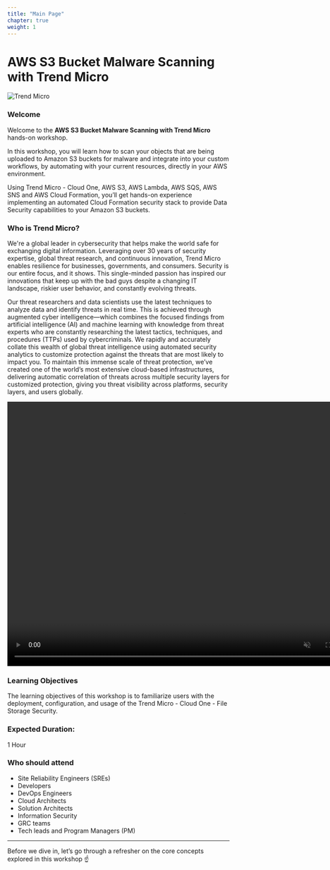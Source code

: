 ```yaml
---
title: "Main Page"
chapter: true
weight: 1
---
```


# AWS S3 Bucket Malware Scanning with Trend Micro

![Trend Micro](/images/TM_logo.png)

### Welcome

Welcome to the **AWS S3 Bucket Malware Scanning with Trend Micro** hands-on workshop.

In this workshop, you will learn how to scan your objects that are being uploaded to Amazon S3 buckets for malware  and integrate into your custom workflows, by automating with your current resources, directly in your AWS environment.


Using Trend Micro - Cloud One, AWS S3, AWS Lambda, AWS SQS, AWS SNS and AWS Cloud Formation, you’ll get hands-on experience implementing an automated Cloud Formation security stack to provide Data Security capabilities to your Amazon S3 buckets.


### Who is Trend Micro?

We're a global leader in cybersecurity that helps make the world safe for exchanging digital information. Leveraging over 30 years of security expertise, global threat research, and continuous innovation, Trend Micro enables resilience for businesses, governments, and consumers. Security is our entire focus, and it shows. This single-minded passion has inspired our innovations that keep up with the bad guys despite a changing IT landscape, riskier user behavior, and constantly evolving threats.

Our threat researchers and data scientists use the latest techniques to analyze data and identify threats in real time. This is achieved through augmented cyber intelligence—which combines the focused findings from artificial intelligence (AI) and machine learning with knowledge from threat experts who are constantly researching the latest tactics, techniques, and procedures (TTPs) used by cybercriminals. We rapidly and accurately collate this wealth of global threat intelligence using automated security analytics to customize protection against the threats that are most likely to impact you. To maintain this immense scale of threat protection, we’ve created one of the world’s most extensive cloud-based infrastructures, delivering automatic correlation of threats across multiple security layers for customized protection, giving you threat visibility across platforms, security layers, and users globally.

<video width="800" height="600" autoplay muted>
<source src="/images/tm.mp4" type="video/mp4">
</video>

### Learning Objectives

The learning objectives of this workshop is to familiarize users with the deployment, configuration, and usage of the Trend Micro - Cloud One - File Storage Security.


### Expected Duration:
 
1 Hour

### Who should attend
- Site Reliability Engineers (SREs)
- Developers
- DevOps Engineers
- Cloud Architects
- Solution Architects
- Information Security
- GRC teams
- Tech leads and Program Managers (PM)

--------

Before we dive in, let’s go through a refresher on the core concepts explored in this workshop :point_up: